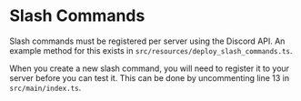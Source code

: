 # Slash Commands

Slash commands must be registered per server using the Discord API. An  example method for this exists in `src/resources/deploy_slash_commands.ts`. 

When you create a new slash command, you will need to register it to your server before you can test it. This can be done by uncommenting line 13 in `src/main/index.ts`.